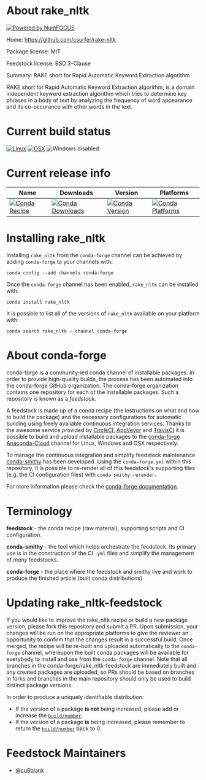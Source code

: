 About rake_nltk
===============

[![Powered by NumFOCUS](https://img.shields.io/badge/powered%20by-NumFOCUS-orange.svg?style=flat&colorA=E1523D&colorB=007D8A)](http://numfocus.org)

Home: https://github.com/csurfer/rake-nltk

Package license: MIT

Feedstock license: BSD 3-Clause

Summary: RAKE short for Rapid Automatic Keyword Extraction algorithm

RAKE short for Rapid Automatic Keyword Extraction algorithm, is a domain independent
keyword extraction algorithm which tries to determine key phrases in a body of text
by analyzing the frequency of word appearance and its co-occurance with other words
in the text.


Current build status
====================

[![Linux](https://img.shields.io/circleci/project/github/conda-forge/rake_nltk-feedstock/master.svg?label=Linux)](https://circleci.com/gh/conda-forge/rake_nltk-feedstock)
[![OSX](https://img.shields.io/travis/conda-forge/rake_nltk-feedstock/master.svg?label=macOS)](https://travis-ci.org/conda-forge/rake_nltk-feedstock)
![Windows disabled](https://img.shields.io/badge/Windows-disabled-lightgrey.svg)

Current release info
====================

| Name | Downloads | Version | Platforms |
| --- | --- | --- | --- |
| [![Conda Recipe](https://img.shields.io/badge/recipe-rake_nltk-green.svg)](https://anaconda.org/conda-forge/rake_nltk) | [![Conda Downloads](https://img.shields.io/conda/dn/conda-forge/rake_nltk.svg)](https://anaconda.org/conda-forge/rake_nltk) | [![Conda Version](https://img.shields.io/conda/vn/conda-forge/rake_nltk.svg)](https://anaconda.org/conda-forge/rake_nltk) | [![Conda Platforms](https://img.shields.io/conda/pn/conda-forge/rake_nltk.svg)](https://anaconda.org/conda-forge/rake_nltk) |

Installing rake_nltk
====================

Installing `rake_nltk` from the `conda-forge` channel can be achieved by adding `conda-forge` to your channels with:

```
conda config --add channels conda-forge
```

Once the `conda-forge` channel has been enabled, `rake_nltk` can be installed with:

```
conda install rake_nltk
```

It is possible to list all of the versions of `rake_nltk` available on your platform with:

```
conda search rake_nltk --channel conda-forge
```


About conda-forge
=================

conda-forge is a community-led conda channel of installable packages.
In order to provide high-quality builds, the process has been automated into the
conda-forge GitHub organization. The conda-forge organization contains one repository
for each of the installable packages. Such a repository is known as a *feedstock*.

A feedstock is made up of a conda recipe (the instructions on what and how to build
the package) and the necessary configurations for automatic building using freely
available continuous integration services. Thanks to the awesome service provided by
[CircleCI](https://circleci.com/), [AppVeyor](https://www.appveyor.com/)
and [TravisCI](https://travis-ci.org/) it is possible to build and upload installable
packages to the [conda-forge](https://anaconda.org/conda-forge)
[Anaconda-Cloud](https://anaconda.org/) channel for Linux, Windows and OSX respectively.

To manage the continuous integration and simplify feedstock maintenance
[conda-smithy](https://github.com/conda-forge/conda-smithy) has been developed.
Using the ``conda-forge.yml`` within this repository, it is possible to re-render all of
this feedstock's supporting files (e.g. the CI configuration files) with ``conda smithy rerender``.

For more information please check the [conda-forge documentation](https://conda-forge.org/docs/).

Terminology
===========

**feedstock** - the conda recipe (raw material), supporting scripts and CI configuration.

**conda-smithy** - the tool which helps orchestrate the feedstock.
                   Its primary use is in the construction of the CI ``.yml`` files
                   and simplify the management of *many* feedstocks.

**conda-forge** - the place where the feedstock and smithy live and work to
                  produce the finished article (built conda distributions)


Updating rake_nltk-feedstock
============================

If you would like to improve the rake_nltk recipe or build a new
package version, please fork this repository and submit a PR. Upon submission,
your changes will be run on the appropriate platforms to give the reviewer an
opportunity to confirm that the changes result in a successful build. Once
merged, the recipe will be re-built and uploaded automatically to the
`conda-forge` channel, whereupon the built conda packages will be available for
everybody to install and use from the `conda-forge` channel.
Note that all branches in the conda-forge/rake_nltk-feedstock are
immediately built and any created packages are uploaded, so PRs should be based
on branches in forks and branches in the main repository should only be used to
build distinct package versions.

In order to produce a uniquely identifiable distribution:
 * If the version of a package **is not** being increased, please add or increase
   the [``build/number``](https://conda.io/docs/user-guide/tasks/build-packages/define-metadata.html#build-number-and-string).
 * If the version of a package **is** being increased, please remember to return
   the [``build/number``](https://conda.io/docs/user-guide/tasks/build-packages/define-metadata.html#build-number-and-string)
   back to 0.

Feedstock Maintainers
=====================

* [@cu8blank](https://github.com/cu8blank/)

